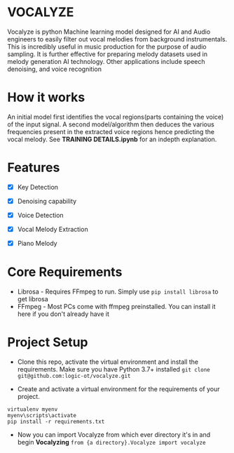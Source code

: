 # VOCALYZE
Vocalyze is python Machine learning model designed for AI and Audio engineers to easily filter out vocal melodies from background instrumentals. This is incredibly useful in music production for the purpose of audio sampling. It is further effective for preparing melody datasets used in melody generation AI technology. Other applications include speech denoising, and voice recognition

# How it works
An initial model first identifies the vocal regions(parts containing the voice) of the input signal. A second model/algorithm then deduces the various frequencies present in the extracted voice regions hence predicting the vocal melody. See <b>TRAINING DETAILS.ipynb</b> for an indepth explanation. 


# Features
- [x] Key Detection
- [x] Denoising capability
- [x] Voice Detection
- [x] Vocal Melody Extraction
- [x] Piano Melody


# Core Requirements
* Librosa - Requires FFmpeg to run. Simply use ```pip install librosa```  to get librosa
* FFmpeg - Most PCs come with ffmpeg preinstalled. You can install it here if you don't already have it

# Project Setup
- Clone this repo, activate the virtual environment and install the requirements. Make sure you have Python 3.7+ installed 
```git clone git@github.com:logic-ot/vocalyze.git```

- Create and activate a virtual environment for the requirements of your project. 
```
virtualenv myenv
myenv\scripts\activate    
pip install -r requirements.txt
```

- Now you can import Vocalyze from which ever directory it's in and begin <b>Vocalyzing</b>
```from {a directory}.Vocalyze import vocalyze```



